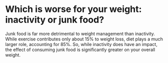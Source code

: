# Which is worse for your weight: inactivity or junk food?

Junk food is far more detrimental to weight management than inactivity. While exercise contributes only about 15% to weight loss, diet plays a much larger role, accounting for 85%. So, while inactivity does have an impact, the effect of consuming junk food is significantly greater on your overall weight.